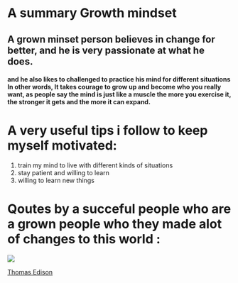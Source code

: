 # A summary Growth mindset

## A grown minset person believes in change for better, and he is very passionate at what he does.
#### and he also likes to challenged to practice his mind for different situations In other words, It takes courage to grow up and become who you really want, as people say the mind is just like a muscle the more you exercise it, the stronger it gets and the more it can expand.

# A very useful tips i follow to keep myself motivated:  
1. train my mind to live with different kinds of situations 
2. stay patient and willing to learn 
3. willing to learn new things 

# Qoutes by a succeful people who are a grown people who they made alot of changes to this world :
![](https://www.rozsavage.com/wp-content/uploads/2017/02/Edison-Quotes-4-768x432.jpg)

[Thomas Edison](https://3.bp.blogspot.com/-JG9lwbfmd_4/VYCArD4a6QI/AAAAAAAAOwg/9ETdQO4qBoc/s400/einstein%2Bmistakes.jpg)

